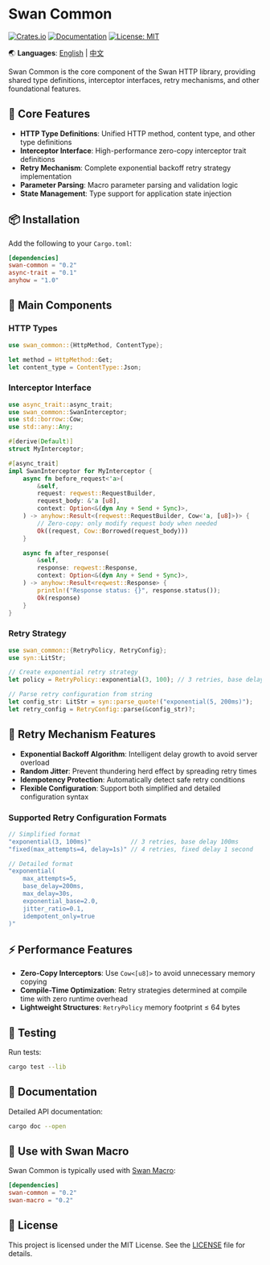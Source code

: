 # Swan Common

[![Crates.io](https://img.shields.io/crates/v/swan-common.svg)](https://crates.io/crates/swan-common)
[![Documentation](https://docs.rs/swan-common/badge.svg)](https://docs.rs/swan-common)
[![License: MIT](https://img.shields.io/badge/License-MIT-yellow.svg)](https://opensource.org/licenses/MIT)

🌏 **Languages**: [English](README.md) | [中文](README_CN.md)

Swan Common is the core component of the Swan HTTP library, providing shared type definitions, interceptor interfaces, retry mechanisms, and other foundational features.

## 🌟 Core Features

- **HTTP Type Definitions**: Unified HTTP method, content type, and other type definitions
- **Interceptor Interface**: High-performance zero-copy interceptor trait definitions
- **Retry Mechanism**: Complete exponential backoff retry strategy implementation
- **Parameter Parsing**: Macro parameter parsing and validation logic
- **State Management**: Type support for application state injection

## 📦 Installation

Add the following to your `Cargo.toml`:

```toml
[dependencies]
swan-common = "0.2"
async-trait = "0.1"
anyhow = "1.0"
```

## 🔧 Main Components

### HTTP Types

```rust
use swan_common::{HttpMethod, ContentType};

let method = HttpMethod::Get;
let content_type = ContentType::Json;
```

### Interceptor Interface

```rust
use async_trait::async_trait;
use swan_common::SwanInterceptor;
use std::borrow::Cow;
use std::any::Any;

#[derive(Default)]
struct MyInterceptor;

#[async_trait]
impl SwanInterceptor for MyInterceptor {
    async fn before_request<'a>(
        &self,
        request: reqwest::RequestBuilder,
        request_body: &'a [u8],
        context: Option<&(dyn Any + Send + Sync)>,
    ) -> anyhow::Result<(reqwest::RequestBuilder, Cow<'a, [u8]>)> {
        // Zero-copy: only modify request body when needed
        Ok((request, Cow::Borrowed(request_body)))
    }

    async fn after_response(
        &self,
        response: reqwest::Response,
        context: Option<&(dyn Any + Send + Sync)>,
    ) -> anyhow::Result<reqwest::Response> {
        println!("Response status: {}", response.status());
        Ok(response)
    }
}
```

### Retry Strategy

```rust
use swan_common::{RetryPolicy, RetryConfig};
use syn::LitStr;

// Create exponential retry strategy
let policy = RetryPolicy::exponential(3, 100); // 3 retries, base delay 100ms

// Parse retry configuration from string
let config_str: LitStr = syn::parse_quote!("exponential(5, 200ms)");
let retry_config = RetryConfig::parse(&config_str)?;
```

## 🔄 Retry Mechanism Features

- **Exponential Backoff Algorithm**: Intelligent delay growth to avoid server overload
- **Random Jitter**: Prevent thundering herd effect by spreading retry times  
- **Idempotency Protection**: Automatically detect safe retry conditions
- **Flexible Configuration**: Support both simplified and detailed configuration syntax

### Supported Retry Configuration Formats

```rust
// Simplified format
"exponential(3, 100ms)"           // 3 retries, base delay 100ms
"fixed(max_attempts=4, delay=1s)" // 4 retries, fixed delay 1 second

// Detailed format
"exponential(
    max_attempts=5,
    base_delay=200ms,
    max_delay=30s,
    exponential_base=2.0,
    jitter_ratio=0.1,
    idempotent_only=true
)"
```

## ⚡ Performance Features

- **Zero-Copy Interceptors**: Use `Cow<[u8]>` to avoid unnecessary memory copying
- **Compile-Time Optimization**: Retry strategies determined at compile time with zero runtime overhead
- **Lightweight Structures**: `RetryPolicy` memory footprint ≤ 64 bytes

## 🧪 Testing

Run tests:

```bash
cargo test --lib
```

## 📖 Documentation

Detailed API documentation:

```bash
cargo doc --open
```

## 🤝 Use with Swan Macro

Swan Common is typically used with [Swan Macro](https://crates.io/crates/swan-macro):

```toml
[dependencies]
swan-common = "0.2"
swan-macro = "0.2"
```

## 📄 License

This project is licensed under the MIT License. See the [LICENSE](../LICENSE) file for details.